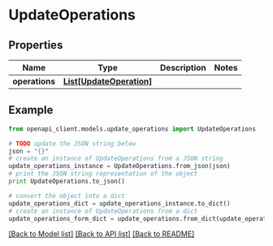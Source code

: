 # UpdateOperations


## Properties
Name | Type | Description | Notes
------------ | ------------- | ------------- | -------------
**operations** | [**List[UpdateOperation]**](UpdateOperation.md) |  | 

## Example

```python
from openapi_client.models.update_operations import UpdateOperations

# TODO update the JSON string below
json = "{}"
# create an instance of UpdateOperations from a JSON string
update_operations_instance = UpdateOperations.from_json(json)
# print the JSON string representation of the object
print UpdateOperations.to_json()

# convert the object into a dict
update_operations_dict = update_operations_instance.to_dict()
# create an instance of UpdateOperations from a dict
update_operations_form_dict = update_operations.from_dict(update_operations_dict)
```
[[Back to Model list]](../README.md#documentation-for-models) [[Back to API list]](../README.md#documentation-for-api-endpoints) [[Back to README]](../README.md)


